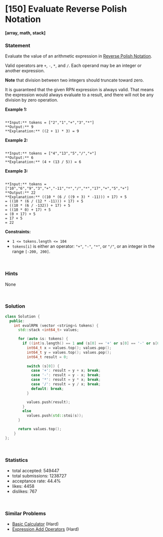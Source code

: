 # [150] Evaluate Reverse Polish Notation

**[array, math, stack]**

### Statement

Evaluate the value of an arithmetic expression in [Reverse Polish Notation](http://en.wikipedia.org/wiki/Reverse_Polish_notation).

Valid operators are `+`, `-`, `*`, and `/`. Each operand may be an integer or another expression.

**Note** that division between two integers should truncate toward zero.

It is guaranteed that the given RPN expression is always valid. That means the expression would always evaluate to a result, and there will not be any division by zero operation.


**Example 1:**

```

**Input:** tokens = ["2","1","+","3","*"]
**Output:** 9
**Explanation:** ((2 + 1) * 3) = 9

```

**Example 2:**

```

**Input:** tokens = ["4","13","5","/","+"]
**Output:** 6
**Explanation:** (4 + (13 / 5)) = 6

```

**Example 3:**

```

**Input:** tokens = ["10","6","9","3","+","-11","*","/","*","17","+","5","+"]
**Output:** 22
**Explanation:** ((10 * (6 / ((9 + 3) * -11))) + 17) + 5
= ((10 * (6 / (12 * -11))) + 17) + 5
= ((10 * (6 / -132)) + 17) + 5
= ((10 * 0) + 17) + 5
= (0 + 17) + 5
= 17 + 5
= 22

```

**Constraints:**
* `1 <= tokens.length <= 104`
* `tokens[i]` is either an operator: `"+"`, `"-"`, `"*"`, or `"/"`, or an integer in the range `[-200, 200]`.


<br>

### Hints

None

<br>

### Solution

```cpp
class Solution {
  public:
    int evalRPN (vector <string>& tokens) {
      std::stack <int64_t> values;

      for (auto &s: tokens) {
        if ((int)s.length() == 1 and (s[0] == '+' or s[0] == '-' or s[0] == '*' or s[0] == '/')) {
          int64_t x = values.top(); values.pop();
          int64_t y = values.top(); values.pop();
          int64_t result = 0;
          
          switch (s[0]) {
            case '+': result = y + x; break;
            case '-': result = y - x; break;
            case '*': result = y * x; break;
            case '/': result = y / x; break;
            default: break;
          }

          values.push(result);
        }
        else
          values.push(std::stoi(s));
      }

      return values.top();
    }
};
```

<br>

### Statistics

- total accepted: 549447
- total submissions: 1238727
- acceptance rate: 44.4%
- likes: 4458
- dislikes: 767

<br>

### Similar Problems

- [Basic Calculator](https://leetcode.com/problems/basic-calculator) (Hard)
- [Expression Add Operators](https://leetcode.com/problems/expression-add-operators) (Hard)
